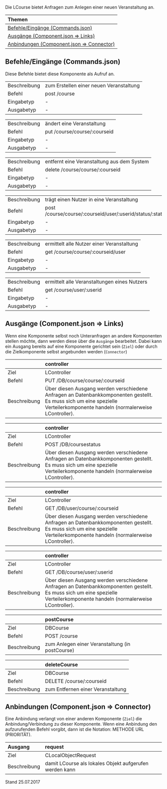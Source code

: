 <!--
  - @file de.md
  -
  - @license http://www.gnu.org/licenses/gpl-3.0.html GPL version 3
  -
  - @package OSTEPU (https://github.com/ostepu/ostepu-core)
  - @since -
  -
  - @author Till Uhlig <till.uhlig@student.uni-halle.de>
  - @date 2017
  -
 -->

Die LCourse bietet Anfragen zum Anlegen einer neuen Veranstaltung an.

| Themen |
| :- |
| [Befehle/Eingänge (Commands.json)](#eingaenge) |
| [Ausgänge (Component.json => Links)](#ausgaenge) |
| [Anbindungen (Component.json => Connector)](#anbindungen) |

## <a name='eingaenge'></a>Befehle/Eingänge (Commands.json)
Diese Befehle bietet diese Komponente als Aufruf an.

|||
| :----------- |:----- |
|Beschreibung| zum Erstellen einer neuen Veranstaltung|
|Befehl| post /course|
|Eingabetyp| -|
|Ausgabetyp| -|

|||
| :----------- |:----- |
|Beschreibung| ändert eine Veranstaltung|
|Befehl| put /course/course/:courseid|
|Eingabetyp| -|
|Ausgabetyp| -|

|||
| :----------- |:----- |
|Beschreibung| entfernt eine Veranstaltung aus dem System|
|Befehl| delete /course/course/:courseid|
|Eingabetyp| -|
|Ausgabetyp| -|

|||
| :----------- |:----- |
|Beschreibung| trägt einen Nutzer in eine Veranstaltung|
|Befehl| post /course/course/:courseid/user/:userid/status/:status|
|Eingabetyp| -|
|Ausgabetyp| -|

|||
| :----------- |:----- |
|Beschreibung| ermittelt alle Nutzer einer Veranstaltung|
|Befehl| get /course/course/:courseid/user|
|Eingabetyp| -|
|Ausgabetyp| -|

|||
| :----------- |:----- |
|Beschreibung| ermittelt alle Veranstaltungen eines Nutzers|
|Befehl| get /course/user/:userid|
|Eingabetyp| -|
|Ausgabetyp| -|


## <a name='ausgaenge'></a>Ausgänge (Component.json => Links)
Wenn eine Komponente selbst noch Unteranfragen an andere Komponenten stellen möchte, dann werden diese über die `Ausgänge` bearbeitet.
Dabei kann ein Ausgang bereits auf eine Komponente gerichtet sein (`Ziel`) oder durch die Zielkomponente selbst angebunden werden (`Connector`)

||controller|
| :----------- |:----- |
|Ziel| LController|
|Befehl| PUT /DB/course/course/:courseid|
|Beschreibung| Über diesen Ausgang werden verschiedene Anfragen an Datenbankkomponenten gestellt. Es muss sich um eine spezielle Verteilerkomponente handeln (normalerweise LController).|

||controller|
| :----------- |:----- |
|Ziel| LController|
|Befehl| POST /DB/coursestatus|
|Beschreibung| Über diesen Ausgang werden verschiedene Anfragen an Datenbankkomponenten gestellt. Es muss sich um eine spezielle Verteilerkomponente handeln (normalerweise LController).|

||controller|
| :----------- |:----- |
|Ziel| LController|
|Befehl| GET /DB/user/course/:courseid|
|Beschreibung| Über diesen Ausgang werden verschiedene Anfragen an Datenbankkomponenten gestellt. Es muss sich um eine spezielle Verteilerkomponente handeln (normalerweise LController).|

||controller|
| :----------- |:----- |
|Ziel| LController|
|Befehl| GET /DB/course/user/:userid|
|Beschreibung| Über diesen Ausgang werden verschiedene Anfragen an Datenbankkomponenten gestellt. Es muss sich um eine spezielle Verteilerkomponente handeln (normalerweise LController).|

||postCourse|
| :----------- |:----- |
|Ziel| DBCourse|
|Befehl| POST /course|
|Beschreibung| zum Anlegen einer Veranstaltung (in postCourse)|

||deleteCourse|
| :----------- |:----- |
|Ziel| DBCourse|
|Befehl| DELETE /course/:courseid|
|Beschreibung| zum Entfernen einer Veranstaltung|


## <a name='anbindungen'></a>Anbindungen (Component.json => Connector)
Eine Anbindung verlangt von einer anderen Komponente (`Ziel`) die Anbindung/Verbindung zu dieser Komponente.
Wenn eine Anbindung den aufzurufenden Befehl vorgibt, dann ist die Notation: METHODE URL (PRIORITÄT).

|Ausgang|request|
| :----------- |:----- |
|Ziel| CLocalObjectRequest|
|Beschreibung| damit LCourse als lokales Objekt aufgerufen werden kann|


Stand 25.07.2017
